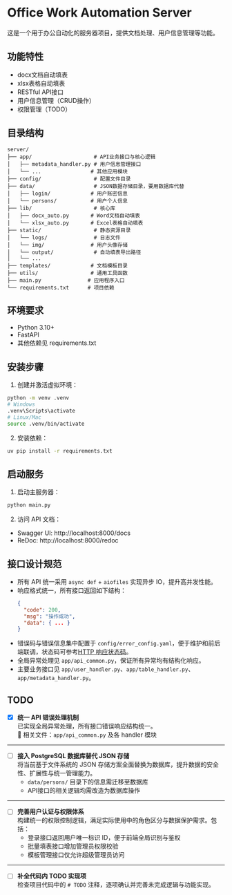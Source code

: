 # Office Work Automation Server

这是一个用于办公自动化的服务器项目，提供文档处理、用户信息管理等功能。

## 功能特性

- docx文档自动填表
- xlsx表格自动填表
- RESTful API接口
- 用户信息管理（CRUD操作）
- 权限管理（TODO）

## 目录结构

```
server/
├── app/                    # API业务接口与核心逻辑
│   ├── metadata_handler.py # 用户信息管理接口
│   └── ...                # 其他应用模块
├── config/                 # 配置文件目录
├── data/                   # JSON数据存储目录，要用数据库代替
│   ├── login/             # 用户账密信息
│   └── persons/           # 用户个人信息
├── lib/                    # 核心库
│   ├── docx_auto.py       # Word文档自动填表
│   └── xlsx_auto.py       # Excel表格自动填表
├── static/                 # 静态资源目录
│   └── logs/               # 日志文件
│   └── img/               # 用户头像存储
│   └── output/             # 自动填表导出路径
│   └── ...
├── templates/             # 文档模板目录
├── utils/                 # 通用工具函数
├── main.py               # 应用程序入口
└── requirements.txt      # 项目依赖
```

## 环境要求

- Python 3.10+
- FastAPI
- 其他依赖见 requirements.txt

## 安装步骤

1. 创建并激活虚拟环境：

```bash
python -m venv .venv
# Windows
.venv\Scripts\activate
# Linux/Mac
source .venv/bin/activate
```

2. 安装依赖：

```bash
uv pip install -r requirements.txt
```

## 启动服务

1. 启动主服务器：

```bash
python main.py
```

2. 访问 API 文档：

- Swagger UI: http://localhost:8000/docs
- ReDoc: http://localhost:8000/redoc

## 接口设计规范

- 所有 API 统一采用 `async def` + `aiofiles` 实现异步 IO，提升高并发性能。
- 响应格式统一，所有接口返回如下结构：
  ```json
  {
    "code": 200,
    "msg": "操作成功",
    "data": { ... }
  }
  ```
- 错误码与错误信息集中配置于 `config/error_config.yaml`，便于维护和前后端联调，状态码可参考[HTTP 响应状态码](https://developer.mozilla.org/zh-CN/docs/Web/HTTP/Reference/Status)。
- 全局异常处理见 `app/api_common.py`，保证所有异常均有结构化响应。
- 主要业务接口见 `app/user_handler.py`、`app/table_handler.py`、`app/metadata_handler.py`。

## TODO

- [x] **统一 API 错误处理机制**  
      已实现全局异常处理，所有接口错误响应结构统一。  
      📄 相关文件：`app/api_common.py` 及各 handler 模块

---

- [ ] **接入 PostgreSQL 数据库替代 JSON 存储**  
      将当前基于文件系统的 JSON 存储方案全面替换为数据库，提升数据的安全性、扩展性与统一管理能力。
  - `data/persons/` 目录下的信息需迁移至数据库
  - API接口的相关逻辑均需改造为数据库操作

---

- [ ] **完善用户认证与权限体系**  
      构建统一的权限控制逻辑，满足实际使用中的角色区分与数据保护需求。包括：
  - 登录接口返回用户唯一标识 ID，便于前端全局识别与鉴权
  - 批量填表接口增加管理员权限校验
  - 模板管理接口仅允许超级管理员访问

---

- [ ] **补全代码内 TODO 实现项**  
      检查项目代码中的 `# TODO` 注释，逐项确认并完善未完成逻辑与功能实现。
